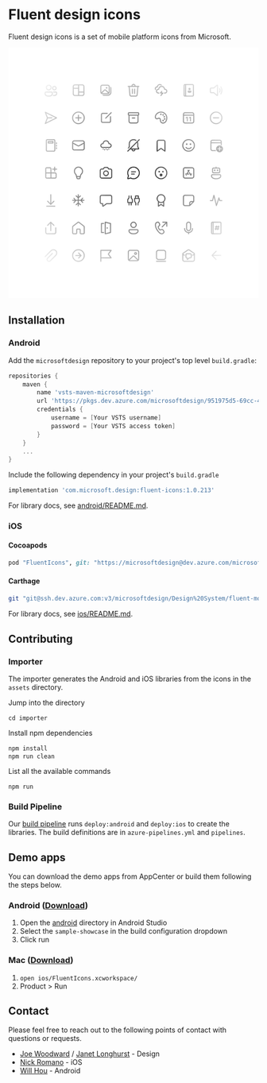# Fluent design icons
Fluent design icons is a set of mobile platform icons from Microsoft.

![fluent design icons](art/readme-asset.png)

## Installation
### Android
Add the `microsoftdesign` repository to your project's top level `build.gradle`:
```groovy
repositories {
    maven {
        name 'vsts-maven-microsoftdesign'
        url 'https://pkgs.dev.azure.com/microsoftdesign/951975d5-69cc-4771-9d98-92a4b1a82b2b/_packaging/fluent-icons/maven/v1'
        credentials {
            username = [Your VSTS username]
            password = [Your VSTS access token]
        }
    }
    ...
}
```
Include the following dependency in your project's `build.gradle`
```groovy
implementation 'com.microsoft.design:fluent-icons:1.0.213'
```

For library docs, see [android/README.md](android/README.md).

### iOS
#### Cocoapods

```ruby
pod "FluentIcons", git: "https://microsoftdesign@dev.azure.com/microsoftdesign/Design%20System/_git/fluent-mobile-icons", tag: "1.0.213"
```

#### Carthage

```bash
git "git@ssh.dev.azure.com:v3/microsoftdesign/Design%20System/fluent-mobile-icons" "1.0.213"
```

For library docs, see [ios/README.md](ios/README.md).

## Contributing

### Importer

The importer generates the Android and iOS libraries from the icons in the `assets` directory.

Jump into the directory
```
cd importer
```

Install npm dependencies
```
npm install
npm run clean
```

List all the available commands
```
npm run
```

### Build Pipeline

Our [build pipeline](https://dev.azure.com/microsoftdesign/Design%20System/_build?definitionId=94&_a=summary) runs `deploy:android` and `deploy:ios` to create the libraries. The build definitions are in `azure-pipelines.yml` and `pipelines`.

## Demo apps

You can download the demo apps from AppCenter or build them following the steps below.

### Android ([Download](https://install.appcenter.ms/orgs/Fluent-Design-Mobile/apps/Fluent-Mobile-Icons-Demo))
1. Open the [android](android) directory in Android Studio
2. Select the `sample-showcase` in the build configuration dropdown
3. Click run 

### Mac ([Download](https://install.appcenter.ms/orgs/Fluent-Design-Mobile/apps/Fluent-Mac-App))
1. `open ios/FluentIcons.xcworkspace/`
2. Product > Run

## Contact
Please feel free to reach out to the following points of contact with questions or requests.
* [Joe Woodward](mailto:joe.woodward@microsoft.com) / [Janet Longhurst](mailto:jalonghu@microsoft.com) - Design
* [Nick Romano](mailto:nick.romano@microsoft.com) - iOS
* [Will Hou](mailto:wih@microsoft.com) - Android
